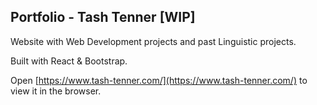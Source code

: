 ## Portfolio - Tash Tenner [WIP]

Website with Web Development projects and past Linguistic projects.

Built with React & Bootstrap.

Open [https://www.tash-tenner.com/](https://www.tash-tenner.com/) to view it in the browser.
